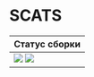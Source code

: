 # SCATS

| **Статус сборки**                                                  |
|:----------------------------------------------------------------- |
| [![][travis-img]][travis-url] [![][coveralls-img]][coveralls-url] |

[travis-img]: https://travis-ci.org/Paveloom/SCATS.jl.svg?branch=master
[travis-url]: https://travis-ci.org/Paveloom/SCATS.jl

[coveralls-img]: https://coveralls.io/repos/github/Paveloom/SCATS.jl/badge.svg?branch=master
[coveralls-url]: https://coveralls.io/github/Paveloom/SCATS.jl